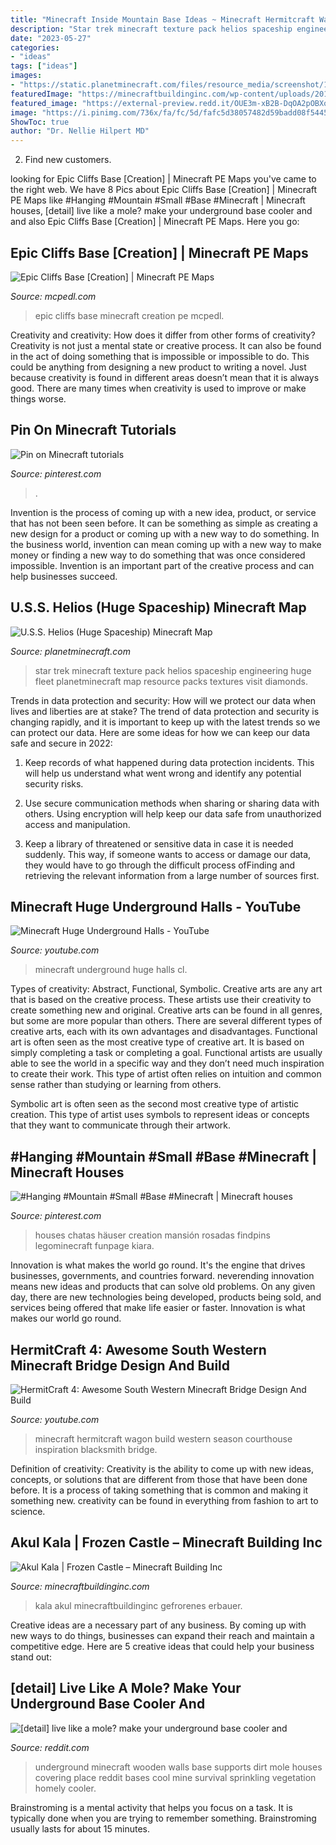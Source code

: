 ```yaml
---
title: "Minecraft Inside Mountain Base Ideas ~ Minecraft Hermitcraft Wagon Build Western Season Courthouse Inspiration Blacksmith Bridge"
description: "Star trek minecraft texture pack helios spaceship engineering huge fleet planetminecraft map resource packs textures visit diamonds"
date: "2023-05-27"
categories:
- "ideas"
tags: ["ideas"]
images:
- "https://static.planetminecraft.com/files/resource_media/screenshot/1214/Helios-Engineering_1875298.jpg"
featuredImage: "https://minecraftbuildinginc.com/wp-content/uploads/2015/04/Akul-Kala-frozen-castle-mote-ice-minecraft-building-ideas-2.jpg"
featured_image: "https://external-preview.redd.it/OUE3m-xB2B-DqOA2pOBXobmZgifOtSJUBdTmCFNtRIY.jpg?auto=webp&amp;s=939a812f721d0cc715928ab405599917deaac8ee"
image: "https://i.pinimg.com/736x/fa/fc/5d/fafc5d38057482d59badd08f54456e27.jpg"
ShowToc: true
author: "Dr. Nellie Hilpert MD"
---
```



2. Find new customers.

	

		
looking for Epic Cliffs Base [Creation] | Minecraft PE Maps you've came to the right web. We have 8 Pics about Epic Cliffs Base [Creation] | Minecraft PE Maps like #Hanging #Mountain #Small #Base #Minecraft | Minecraft houses, [detail] live like a mole? make your underground base cooler and and also Epic Cliffs Base [Creation] | Minecraft PE Maps. Here you go:
		
    
## Epic Cliffs Base [Creation] | Minecraft PE Maps

<img loading=lazy src="http://mcpedl.com/wp-content/uploads/2017/03/epic-cliffs-2-1.jpg" onerror="this.onerror=null;this.src='https://tse3.mm.bing.net/th?id=OIP.WGXEU0XXE53hDkxUw_PCswHaD9&amp;pid=15.1';" alt="Epic Cliffs Base [Creation] | Minecraft PE Maps">

_Source: mcpedl.com_

>epic cliffs base minecraft creation pe mcpedl. 

	

Creativity and creativity: How does it differ from other forms of creativity?
Creativity is not just a mental state or creative process. It can also be found in the act of doing something that is impossible or impossible to do. This could be anything from designing a new product to writing a novel. Just because creativity is found in different areas doesn’t mean that it is always good. There are many times when creativity is used to improve or make things worse.

    
## Pin On Minecraft Tutorials

<img loading=lazy src="https://i.pinimg.com/736x/fa/fc/5d/fafc5d38057482d59badd08f54456e27.jpg" onerror="this.onerror=null;this.src='https://tse2.mm.bing.net/th?id=OIP.kdB-ZlMi7P8oLZUFkMuVSwHaEK&amp;pid=15.1';" alt="Pin on Minecraft tutorials">

_Source: pinterest.com_

>. 

	

Invention is the process of coming up with a new idea, product, or service that has not been seen before. It can be something as simple as creating a new design for a product or coming up with a new way to do something. In the business world, invention can mean coming up with a new way to make money or finding a new way to do something that was once considered impossible. Invention is an important part of the creative process and can help businesses succeed.

    
## U.S.S. Helios (Huge Spaceship) Minecraft Map

<img loading=lazy src="https://static.planetminecraft.com/files/resource_media/screenshot/1214/Helios-Engineering_1875298.jpg" onerror="this.onerror=null;this.src='https://tse3.mm.bing.net/th?id=OIP.tIpldgtj41-guQJNCBocTQHaEo&amp;pid=15.1';" alt="U.S.S. Helios (Huge Spaceship) Minecraft Map">

_Source: planetminecraft.com_

>star trek minecraft texture pack helios spaceship engineering huge fleet planetminecraft map resource packs textures visit diamonds. 

	

Trends in data protection and security: How will we protect our data when lives and liberties are at stake?
The trend of data protection and security is changing rapidly, and it is important to keep up with the latest trends so we can protect our data. Here are some ideas for how we can keep our data safe and secure in 2022:
1. Keep records of what happened during data protection incidents. This will help us understand what went wrong and identify any potential security risks.

2. Use secure communication methods when sharing or sharing data with others. Using encryption will help keep our data safe from unauthorized access and manipulation.

3. Keep a library of threatened or sensitive data in case it is needed suddenly. This way, if someone wants to access or damage our data, they would have to go through the difficult process ofFinding and retrieving the relevant information from a large number of sources first.


    
## Minecraft Huge Underground Halls - YouTube

<img loading=lazy src="http://i.ytimg.com/vi/Cl-sWKQlgy0/maxresdefault.jpg" onerror="this.onerror=null;this.src='https://tse1.mm.bing.net/th?id=OIP.niomo9P77HPV2DHvv-kDYQHaEK&amp;pid=15.1';" alt="Minecraft Huge Underground Halls - YouTube">

_Source: youtube.com_

>minecraft underground huge halls cl. 

	

Types of creativity: Abstract, Functional, Symbolic.
Creative arts are any art that is based on the creative process. These artists use their creativity to create something new and original. Creative arts can be found in all genres, but some are more popular than others. There are several different types of creative arts, each with its own advantages and disadvantages.
Functional art is often seen as the most creative type of creative art. It is based on simply completing a task or completing a goal. Functional artists are usually able to see the world in a specific way and they don’t need much inspiration to create their work. This type of artist often relies on intuition and common sense rather than studying or learning from others.

 Symbolic art is often seen as the second most creative type of artistic creation. This type of artist uses symbols to represent ideas or concepts that they want to communicate through their artwork.

    
## #Hanging #Mountain #Small #Base #Minecraft | Minecraft Houses

<img loading=lazy src="https://i.pinimg.com/736x/44/a4/ec/44a4ec321021cb4b1df895b5bb08e241.jpg" onerror="this.onerror=null;this.src='https://tse1.mm.bing.net/th?id=OIP.2fCnoU2SJ2asvkESzs6McwHaHY&amp;pid=15.1';" alt="#Hanging #Mountain #Small #Base #Minecraft | Minecraft houses">

_Source: pinterest.com_

>houses chatas häuser creation mansión rosadas findpins legominecraft funpage kiara. 

	

Innovation is what makes the world go round. It's the engine that drives businesses, governments, and countries forward. neverending innovation means new ideas and products that can solve old problems. On any given day, there are new technologies being developed, products being sold, and services being offered that make life easier or faster. Innovation is what makes our world go round.

    
## HermitCraft 4: Awesome South Western Minecraft Bridge Design And Build

<img loading=lazy src="https://i.ytimg.com/vi/-qEzorl-F6s/maxresdefault.jpg" onerror="this.onerror=null;this.src='https://tse4.mm.bing.net/th?id=OIP.-2uNf0UEha-JJHSfMDIO-wHaEK&amp;pid=15.1';" alt="HermitCraft 4: Awesome South Western Minecraft Bridge Design And Build">

_Source: youtube.com_

>minecraft hermitcraft wagon build western season courthouse inspiration blacksmith bridge. 

	

Definition of creativity:
Creativity is the ability to come up with new ideas, concepts, or solutions that are different from those that have been done before. It is a process of taking something that is common and making it something new. creativity can be found in everything from fashion to art to science.

    
## Akul Kala | Frozen Castle – Minecraft Building Inc

<img loading=lazy src="https://minecraftbuildinginc.com/wp-content/uploads/2015/04/Akul-Kala-frozen-castle-mote-ice-minecraft-building-ideas-2.jpg" onerror="this.onerror=null;this.src='https://tse3.mm.bing.net/th?id=OIP.T6_-dgXNsVkWk-_xzmxj9QHaEc&amp;pid=15.1';" alt="Akul Kala | Frozen Castle – Minecraft Building Inc">

_Source: minecraftbuildinginc.com_

>kala akul minecraftbuildinginc gefrorenes erbauer. 

	

Creative ideas are a necessary part of any business. By coming up with new ways to do things, businesses can expand their reach and maintain a competitive edge. Here are 5 creative ideas that could help your business stand out: 

    
## [detail] Live Like A Mole? Make Your Underground Base Cooler And

<img loading=lazy src="https://external-preview.redd.it/OUE3m-xB2B-DqOA2pOBXobmZgifOtSJUBdTmCFNtRIY.jpg?auto=webp&amp;s=939a812f721d0cc715928ab405599917deaac8ee" onerror="this.onerror=null;this.src='https://tse3.mm.bing.net/th?id=OIP.waSMsLJkVoZ-OC-Oe1qwMQHaEW&amp;pid=15.1';" alt="[detail] live like a mole? make your underground base cooler and">

_Source: reddit.com_

>underground minecraft wooden walls base supports dirt mole houses covering place reddit bases cool mine survival sprinkling vegetation homely cooler. 

	

Brainstroming is a mental activity that helps you focus on a task. It is typically done when you are trying to remember something. Brainstroming usually lasts for about 15 minutes.

